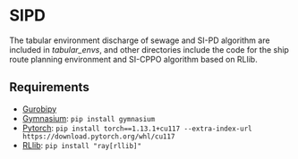 # SIPD

The tabular environment discharge of sewage and SI-PD algorithm are included in *tabular_envs*, and other directories include the code for the ship route planning environment and SI-CPPO algorithm based on RLlib.

## Requirements
* [Gurobipy](https://www.gurobi.com/)
* [Gymnasium](https://gymnasium.farama.org/): ```pip install gymnasium```
* [Pytorch](https://pytorch.org/): ```pip install torch==1.13.1+cu117 --extra-index-url https://download.pytorch.org/whl/cu117```
* [RLlib](https://www.ray.io/): ```pip install "ray[rllib]"```
